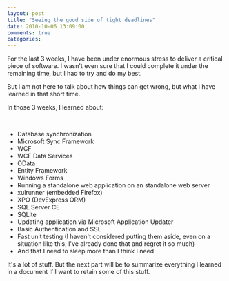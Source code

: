```yaml
---
layout: post
title: "Seeing the good side of tight deadlines"
date: 2010-10-06 13:09:00
comments: true
categories: 
---
```


<p>For the last 3 weeks, I have been under enormous stress to deliver a critical piece of software. I wasn't even sure that I could complete it under the remaining time, but I had to try and do my best.&nbsp;</p>
<p>But I am not here to talk about how things can get wrong, but what I have learned in that short time.&nbsp;</p>
<p>In those 3 weeks, I learned about:&nbsp;</p>
<p>&nbsp;</p>
<ul>
<li>Database synchronization</li>
<li>Microsoft Sync Framework</li>
<li>WCF</li>
<li>WCF Data Services</li>
<li>OData</li>
<li>Entity Framework</li>
<li>Windows Forms</li>
<li>Running a standalone web application on an standalone web server</li>
<li>xulrunner (embedded Firefox)</li>
<li>XPO (DevExpress ORM)</li>
<li>SQL Server CE</li>
<li>SQLite</li>
<li>Updating application via Microsoft Application Updater</li>
<li>Basic Authentication and SSL</li>
<li>Fast unit testing (I haven't considered putting them aside, even on a situation like this, I've already done that and regret it so much)</li>
<li>And that I need to sleep more than I think I need</li>
</ul>
<div>It's a lot of stuff. But the next part will be to summarize everything I learned in a document if I want to retain some of this stuff.</div>
<p>&nbsp;</p>
